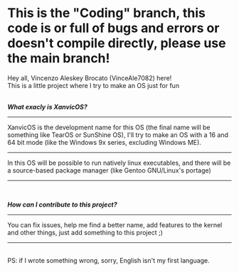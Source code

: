 <h1>This is the "Coding" branch, this code is or full of bugs and errors or doesn't compile directly, please use the main branch!</h2>

Hey all, Vincenzo Aleskey Brocato (VinceAle7082) here! <br>
This is a little project where I try to make an OS just for fun <br>
<br>

***What exacly is XanvicOS?***
<hr>
XanvicOS is the development name for this OS (the final name will be something like TearOS or SunShine OS), I'll try to make an OS with a 16 and 64 bit mode (like the Windows 9x series, excluding Windows ME). <hr>
In this OS will be possible to run natively linux executables, and there will be a source-based package manager (like Gentoo GNU/Linux's portage) <hr>
<br>

***How can I contribute to this project?***
<hr>
You can fix issues, help me find a better name, add features to the kernel and other things, just add something to this project ;)
<br>
<hr>
<br>
PS: if I wrote something wrong, sorry, English isn't my first language. 
